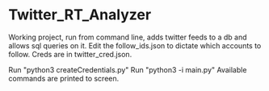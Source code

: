 # Twitter_RT_Analyzer
 Working project, run from command line, adds twitter feeds to a db and allows sql queries on it. 
Edit the follow_ids.json to dictate which accounts to follow. Creds are in twitter_cred.json.

Run "python3 createCredentials.py"
Run "python3 -i main.py"
Available commands are printed to screen.
